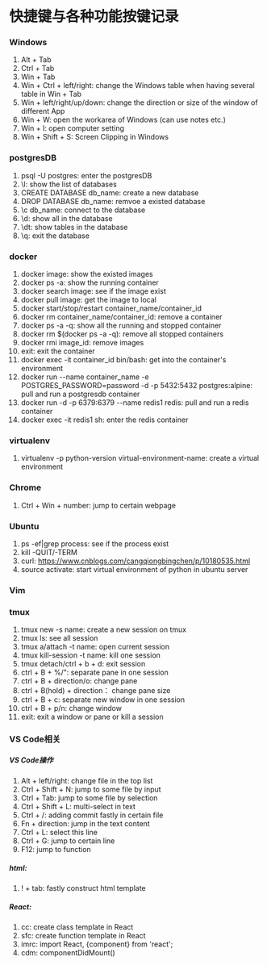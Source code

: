 # 快捷键与各种功能按键记录

### Windows
1. Alt + Tab
2. Ctrl + Tab
3. Win + Tab
4. Win + Ctrl + left/right: change the Windows table when having several table in Win + Tab
5. Win + left/right/up/down: change the direction or size of the window of different App
6. Win + W: open the workarea of Windows (can use notes etc.)
7. Win + I: open computer setting
8. Win + Shift + S: Screen Clipping in Windows

### postgresDB
1. psql -U postgres: enter the postgresDB
2. \l: show the list of databases
3. CREATE DATABASE db_name: create a new database
4. DROP DATABASE db_name: remvoe a existed database
5. \c db_name: connect to the database
6. \d: show all in the database
7. \dt: show tables in the database
8. \q: exit the database

### docker
1. docker image: show the existed images
2. docker ps -a: show the running container
3. docker search image: see if the image exist
4. docker pull image: get the image to local
5. docker start/stop/restart container_name/container_id
6. docker rm container_name/container_id: remove a container
7.  docker ps -a -q: show all the running and stopped container
8.  docker rm $(docker ps -a -q): remove all stopped containers
9.  docker rmi image_id: remove images
10. exit: exit the container
11. docker exec -it container_id bin/bash: get into the container's environment
12. docker run --name container_name -e POSTGRES_PASSWORD=password -d -p 5432:5432 postgres:alpine: pull and run a postgresdb container
13. docker run -d -p 6379:6379 --name redis1 redis: pull and run a redis container
14. docker exec -it redis1 sh: enter the redis container


### virtualenv
1. virtualenv -p python-version virtual-environment-name: create a virtual environment

### Chrome
1. Ctrl + Win + number: jump to certain webpage

### Ubuntu
1. ps -ef|grep process: see if the process exist
2. kill -QUIT/-TERM
3. curl: https://www.cnblogs.com/cangqiongbingchen/p/10180535.html
4. source activate: start virtual environment of python in ubuntu server

### Vim

### tmux
1. tmux new -s name: create a new session on tmux
2. tmux ls: see all session
3. tmux a/attach -t name: open current session
4. tmux kill-session -t name: kill one session
5. tmux detach/ctrl + b + d: exit session
6. ctrl + B + %/": separate pane in one session
7. ctrl + B + direction/o: change pane 
8. ctrl + B(hold) + direction： change pane size
9. ctrl + B + c: separate new window in one session
10. ctrl + B + p/n: change window
11. exit: exit a window or pane or kill a session

### VS Code相关
##### VS Code操作
1. Alt + left/right: change file in the top list
2. Ctrl + Shift + N: jump to some file by input
3. Ctrl + Tab: jump to some file by selection
4. Ctrl + Shift + L: multi-select in text
5. Ctrl + /: adding commit fastly in certain file
6. Fn + direction: jump in the text content
7. Ctrl + L: select this line
8. Ctrl + G: jump to certain line
9. F12: jump to function

##### html:
1. ! + tab: fastly construct html template

##### React:
1. cc: create class template in React
2. sfc: create function template in React
3. imrc: import React, {component} from 'react';
4. cdm: componentDidMount()